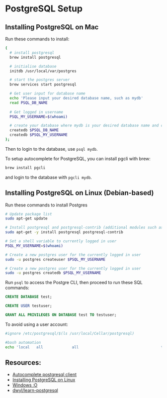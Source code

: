 # PostgreSQL Setup

## Installing PostgreSQL on Mac
Run these commands to install:
```bash
(
  # install postgresql
  brew install postgresql

  # initialise database
  initdb /usr/local/var/postgres

  # start the postgres server
  brew services start postgresql

  # Get user input for database name
  echo 'Please input your desired database name, such as mydb'
  read PSQL_DB_NAME
  
  # Get logged in username
  PSQL_MY_USERNAME=$(whoami)

  # create your database where mydb is your desired database name and create database with your username to allow using just 'psql'
  createdb $PSQL_DB_NAME
  createdb $PSQL_MY_USERNAME
);
```

Then to login to the database, use `psql mydb`.

To setup autocomplete for PostgreSQL, you can install pgcli with brew:
```bash
brew install pgcli
```
and login to the database with `pgcli mydb`.


## Installing PostgreSQL on Linux (Debian-based)
Run these commands to install Postgres
```bash
# Update package list
sudo apt-get update

# Install postgresql and postgresql-contrib (additional modules such as UUID)
sudo apt-get -y install postgresql postgresql-contrib

# Set a shell variable to currently logged in user
PSQL_MY_USERNAME=$(whoami)

# Create a new postgres user for the currently logged in user
sudo -u postgres createuser $PSQL_MY_USERNAME

# Create a new postgres user for the currently logged in user
sudo -u postgres createdb $PSQL_MY_USERNAME
```

Run `psql` to access the Postgre CLI, then proceed to run these SQL commands:
```sql
CREATE DATABASE test;

CREATE USER testuser;

GRANT ALL PRIVILEGES ON DATABASE test TO testuser;
```

To avoid using a user account:
```bash
#ignore /etc/postgresql/$(ls /usr/local/Cellar/postgresql)

#bash automation
echo 'local   all             all                                     trust' >> $(psql -t -d postgres -c $'SHOW hba_file;')
```


## Resources:
- [Autocomplete postgresql client](https://github.com/dbcli/pgcli)
- [Installing PostgreSQL on Linux](https://www.digitalocean.com/community/tutorials/how-to-install-and-use-postgresql-on-ubuntu-16-04)
- [Windows :O](https://www.bigsql.org/package-manager.jsp/)
- [dwyl/learn-postgresql](https://github.com/dwyl/learn-postgresql)
